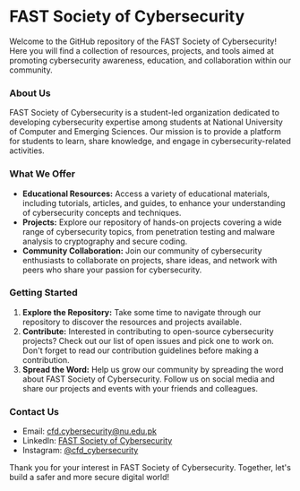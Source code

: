 # FAST Society of Cybersecurity

Welcome to the GitHub repository of the FAST Society of Cybersecurity! Here you will find a collection of resources, projects, and tools aimed at promoting cybersecurity awareness, education, and collaboration within our community.

### About Us
FAST Society of Cybersecurity is a student-led organization dedicated to developing cybersecurity expertise among students at National University of Computer and Emerging Sciences. Our mission is to provide a platform for students to learn, share knowledge, and engage in cybersecurity-related activities.

### What We Offer
- **Educational Resources:** Access a variety of educational materials, including tutorials, articles, and guides, to enhance your understanding of cybersecurity concepts and techniques.
- **Projects:** Explore our repository of hands-on projects covering a wide range of cybersecurity topics, from penetration testing and malware analysis to cryptography and secure coding.
- **Community Collaboration:** Join our community of cybersecurity enthusiasts to collaborate on projects, share ideas, and network with peers who share your passion for cybersecurity.

### Getting Started
1. **Explore the Repository:** Take some time to navigate through our repository to discover the resources and projects available.
2. **Contribute:** Interested in contributing to open-source cybersecurity projects? Check out our list of open issues and pick one to work on. Don't forget to read our contribution guidelines before making a contribution.
3. **Spread the Word:** Help us grow our community by spreading the word about FAST Society of Cybersecurity. Follow us on social media and share our projects and events with your friends and colleagues.

### Contact Us
- Email: cfd.cybersecurity@nu.edu.pk
- LinkedIn: [FAST Society of Cybersecurity]([https://www.linkedin.com/company/fast-society-of-cybersecurity])
- Instagram: [@cfd_cybersecurity](https://www.instagram.com/cfd_cybersecurity/)

Thank you for your interest in FAST Society of Cybersecurity. Together, let's build a safer and more secure digital world!
